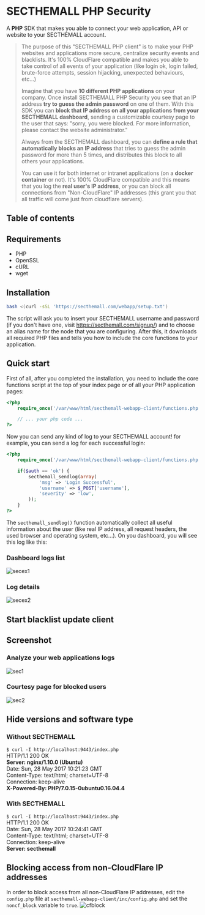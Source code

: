 # SECTHEMALL PHP Security
A **PHP** SDK that makes you able to connect your web application, API or website to your SECTHEMALL account.

> The purpose of this "SECTHEMALL PHP client" is to make your PHP websites and applications more secure, centralize security events and blacklists. It's 100% CloudFlare compatible and makes you able to take control of all events of your application (like login ok, login failed, brute-force attempts, session hijacking, unexpected behaviours, etc...)
> 
> Imagine that you have **10 different PHP applications** on your company. Once install SECTHEMALL PHP Security you see that an IP address **try to guess the admin password** on one of them. With this SDK you can **block that IP address on all your applications from your SECTHEMALL dashboard**, sending a customizable courtesy page to the user that says: "sorry, you were blocked. For more information, please contact the website administrator." 
>
> Always from the SECTHEMALL dashboard, you can **define a rule that automatically blocks an IP address** that tries to guess the admin password for more than 5 times, and distributes this block to all others your applications.
>
> You can use it for both internet or intranet applications (on a **docker container** or not). It's 100% CloudFlare compatible and this means that you log the **real user's IP address**, or you can block all connections from "Non-CloudFlare" IP addresses (this grant you that all traffic will come just from cloudflare servers).

## Table of contents

## Requirements
- PHP
- OpenSSL
- cURL
- wget

## Installation
```bash
bash <(curl -sSL 'https://secthemall.com/webapp/setup.txt')
```
The script will ask you to insert your SECTHEMALL username and password (if you don't have one, visit https://secthemall.com/signup/) and to choose an alias name for the node that you are configuring. After this, it downloads all required PHP files and tells you how to include the core functions to your application.

## Quick start
First of all, after you completed the installation, you need to include the core functions script at the top of your index page or of all your PHP application pages:
```php
<?php
    require_once('/var/www/html/secthemall-webapp-client/functions.php');

    // ... your php code ...
?>
```
Now you can send any kind of log to your SECTHEMALL account! for example, you can send a log for each successful login:
```php
<?php
    require_once('/var/www/html/secthemall-webapp-client/functions.php');

    if($auth == 'ok') {
        secthemall_sendlog(array(
            'msg' => 'Login Successful',
            'username' => $_POST['username'],
            'severity' => 'low',
        ));
    }
?>
```
The `secthemall_sendlog()` function automatically collect all useful information about the user (like real IP address, all request headers, the used browser and operating system, etc...). On you dashboard, you will see this log like this:
### Dashboard logs list
![secex1](https://secthemall.com/webapp/images/php-sec-ex1.png)
### Log details
![secex2](https://secthemall.com/webapp/images/php-sec-ex2.png)

## Start blacklist update client

## Screenshot
### Analyze your web applications logs
![sec1](https://secthemall.com/webapp/images/php-sec-1.png)

### Courtesy page for blocked users
![sec2](https://secthemall.com/webapp/images/php-sec-2.png)

## Hide versions and software type
### Without SECTHEMALL
`$ curl -I http://localhost:9443/index.php`<br>
HTTP/1.1 200 OK<br>
**Server: nginx/1.10.0 (Ubuntu)**<br>
Date: Sun, 28 May 2017 10:21:23 GMT<br>
Content-Type: text/html; charset=UTF-8<br>
Connection: keep-alive<br>
**X-Powered-By: PHP/7.0.15-0ubuntu0.16.04.4**<br>

### With SECTHEMALL
`$ curl -I http://localhost:9443/index.php`<br>
HTTP/1.1 200 OK<br>
Date: Sun, 28 May 2017 10:24:41 GMT<br>
Content-Type: text/html; charset=UTF-8<br>
Connection: keep-alive<br>
**Server: secthemall**<br>

## Blocking access from non-CloudFlare IP addresses
In order to block access from all non-CloudFlare IP addresses, edit the `config.php` file at `secthemall-webapp-client/inc/config.php` and set the `noncf_block` variable to `true`.
![cfblock](https://secthemall.com/webapp/images/php-sec-cloudflare.png)
